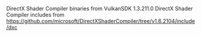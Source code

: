 DirectX Shader Compiler binaries from VulkanSDK 1.3.211.0
DirectX Shader Compiler includes from https://github.com/microsoft/DirectXShaderCompiler/tree/v1.6.2104/include/dxc
